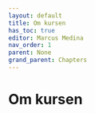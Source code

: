 ```yaml
---
layout: default
title: Om kursen
has_toc: true
editor: Marcus Medina
nav_order: 1
parent: None
grand_parent: Chapters
---
```


# Om kursen
